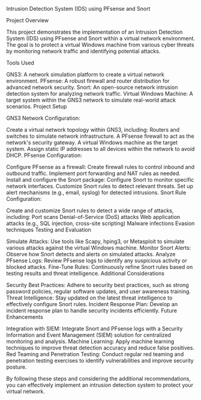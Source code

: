 Intrusion Detection System (IDS) using PFsense and Snort

Project Overview

This project demonstrates the implementation of an Intrusion Detection System (IDS) using PFsense and Snort within a virtual network environment. The goal is to protect a virtual Windows machine from various cyber threats by monitoring network traffic and identifying potential attacks.

Tools Used

GNS3: A network simulation platform to create a virtual network environment.
PFsense: A robust firewall and router distribution for advanced network security.
Snort: An open-source network intrusion detection system for analyzing network traffic.
Virtual Windows Machine: A target system within the GNS3 network to simulate real-world attack scenarios.
Project Setup

GNS3 Network Configuration:

Create a virtual network topology within GNS3, including:
Routers and switches to simulate network infrastructure.
A PFsense firewall to act as the network's security gateway.
A virtual Windows machine as the target system.
Assign static IP addresses to all devices within the network to avoid DHCP.
PFsense Configuration:

Configure PFsense as a firewall:
Create firewall rules to control inbound and outbound traffic.
Implement port forwarding and NAT rules as needed.
Install and configure the Snort package:
Configure Snort to monitor specific network interfaces.
Customize Snort rules to detect relevant threats.
Set up alert mechanisms (e.g., email, syslog) for detected intrusions.
Snort Rule Configuration:

Create and customize Snort rules to detect a wide range of attacks, including:
Port scans
Denial-of-Service (DoS) attacks
Web application attacks (e.g., SQL injection, cross-site scripting)
Malware infections
Evasion techniques
Testing and Evaluation

Simulate Attacks: Use tools like Scapy, hping3, or Metasploit to simulate various attacks against the virtual Windows machine.
Monitor Snort Alerts: Observe how Snort detects and alerts on simulated attacks.
Analyze PFsense Logs: Review PFsense logs to identify any suspicious activity or blocked attacks.
Fine-Tune Rules: Continuously refine Snort rules based on testing results and threat intelligence.
Additional Considerations

Security Best Practices: Adhere to security best practices, such as strong password policies, regular software updates, and user awareness training.
Threat Intelligence: Stay updated on the latest threat intelligence to effectively configure Snort rules.
Incident Response Plan: Develop an incident response plan to handle security incidents efficiently.
Future Enhancements

Integration with SIEM: Integrate Snort and PFsense logs with a Security Information and Event Management (SIEM) solution for centralized monitoring and analysis.
Machine Learning: Apply machine learning techniques to improve threat detection accuracy and reduce false positives.
Red Teaming and Penetration Testing: Conduct regular red teaming and penetration testing exercises to identify vulnerabilities and improve security posture.

By following these steps and considering the additional recommendations, you can effectively implement an intrusion detection system to protect your virtual network.
